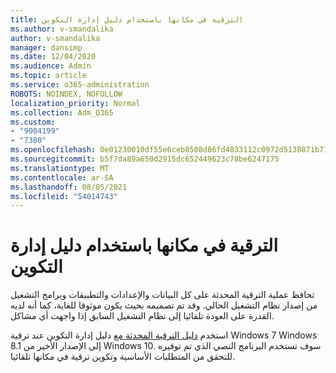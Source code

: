 ```yaml
---
title: الترقية في مكانها باستخدام دليل إدارة التكوين
ms.author: v-smandalika
author: v-smandalika
manager: dansimp
ms.date: 12/04/2020
ms.audience: Admin
ms.topic: article
ms.service: o365-administration
ROBOTS: NOINDEX, NOFOLLOW
localization_priority: Normal
ms.collection: Adm_O365
ms.custom:
- "9004199"
- "7380"
ms.openlocfilehash: 0e01230010df55e6ceb8508d86fd4833112c0972d5130871b717545d2b427170
ms.sourcegitcommit: b5f7da89a650d2915dc652449623c78be6247175
ms.translationtype: MT
ms.contentlocale: ar-SA
ms.lasthandoff: 08/05/2021
ms.locfileid: "54014743"
---
```

# <a name="in-place-upgrade-with-configuration-manager-guide"></a>الترقية في مكانها باستخدام دليل إدارة التكوين

تحافظ عملية الترقية المحدثة على كل البيانات والإعدادات والتطبيقات وبرامج التشغيل من إصدار نظام التشغيل الحالي. وقد تم تصميمه بحيث يكون موثوقا للغاية، كما أنه لديه القدرة على العودة تلقائيا إلى نظام التشغيل السابق إذا واجهت أي مشاكل.

استخدم [دليل الترقية المحدثة مع](https://admin.microsoft.com/adminportal/home#/win10upgrade) دليل إدارة التكوين عند ترقية Windows 7 Windows 8.1 إلى الإصدار الأخير من Windows 10. سوف تستخدم البرنامج النصي الذي تم توفيره للتحقق من المتطلبات الأساسية وتكوين ترقية في مكانها تلقائيا.